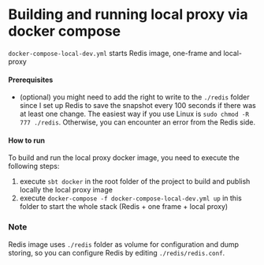 # Building and running local proxy via docker compose
`docker-compose-local-dev.yml` starts Redis image, one-frame and local-proxy

#### Prerequisites
* (optional) you might need to add the right to write to the `./redis` folder since
  I set up Redis to save the snapshot every 100 seconds if there was at least one change.
  The easiest way if you use Linux is `sudo chmod -R 777 ./redis`. Otherwise, you can encounter an error from the Redis side.
  
#### How to run

To build and run the local proxy docker image, you need to execute the following steps:

1. execute `sbt docker` in the root folder of the project to build and publish locally the local proxy image
3. execute `docker-compose -f docker-compose-local-dev.yml up` in this folder to start the whole stack
(Redis + one frame + local proxy)

### Note
Redis image uses `./redis` folder as volume for configuration and dump storing, so you can
configure Redis by editing `./redis/redis.conf`.